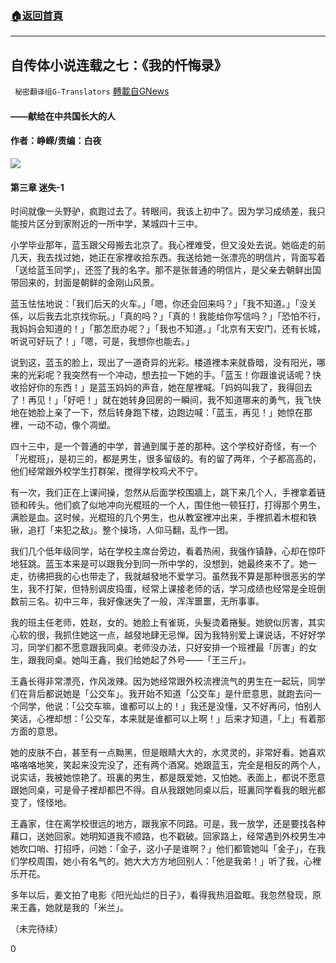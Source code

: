 ###  [:house:返回首頁](https://github.com/ourhimalayas/txt)
---

## 自传体小说连载之七：《我的忏悔录》
` 秘密翻译组G-Translators` [轉載自GNews](https://gnews.org/zh-hans/1131407/)

#### ——献给在中共国长大的人

#### 作者：峥嵘/责编：白夜
![]()![](https://gnews.org/wp-content/uploads/2021/04/1-57.png)
#### 第三章 迷失-1

时间就像一头野驴，疯跑过去了。转眼间，我该上初中了。因为学习成绩差，我只能按片区分到家附近的一所中学，某城四十三中。

小学毕业那年，蓝玉跟父母搬去北京了。我心裡难受，但又没处去说。她临走的前几天，我去找过她，她正在家裡收拾东西。我送给她一张漂亮的明信片，背面写着「送给蓝玉同学」，还签了我的名字。那不是张普通的明信片，是父亲去朝鲜出国带回来的，封面是朝鲜的金刚山风景。

蓝玉怯怯地说：「我们后天的火车。」「嗯，你还会回来吗？」「我不知道。」「没关係，以后我去北京找你玩。」「真的吗？」「真的！我能给你写信吗？」「恐怕不行，我妈妈会知道的！」「那怎麽办呢？」「我也不知道。」「北京有天安门，还有长城，听说可好玩了！」「嗯，可是，我想你也能去。」

说到这，蓝玉的脸上，现出了一道奇异的光彩。楼道裡本来就昏暗，没有阳光，哪来的光彩呢？我突然有一个冲动，想去拉一下她的手。「蓝玉！你跟谁说话呢？快收拾好你的东西！」是蓝玉妈妈的声音，她在屋裡喊。「妈妈叫我了，我得回去了！再见！」「好吧！」就在她转身回房的一瞬间，我不知道哪来的勇气，我飞快地在她脸上亲了一下，然后转身跑下楼，边跑边喊：「蓝玉，再见！」她惊在那裡，一动不动，像个凋塑。

四十三中，是一个普通的中学，普通到属于差的那种。这个学校好奇怪，有一个「光棍班」，是初三的，都是男生，很多留级的。有的留了两年，个子都高高的，他们经常跟外校学生打群架，搅得学校鸡犬不宁。

有一次，我们正在上课间操，忽然从后面学校围牆上，跳下来几个人，手裡拿着链锁和砖头。他们疯了似地冲向光棍班的一个人，围住他一顿狂打，打得那个男生，满脸是血。这时候，光棍班的几个男生，也从教室裡冲出来，手裡抓着木棍和铁锹，追打「来犯之敌」。整个操场，人仰马翻，乱作一团。

我们几个低年级同学，站在学校主席台旁边，看着热闹，我强作镇静，心却在惊吓地狂跳。蓝玉本来是可以跟我分到同一所中学的，没想到，她最终来不了。她一走，彷彿把我的心也带走了，我就越發地不爱学习。虽然我不算是那种很恶劣的学生，我不打架，但特别调皮捣蛋，经常上课接老师的话，学习成绩也经常是全班倒数前三名。初中三年，我好像迷失了一般，浑浑噩噩，无所事事。

我的班主任老师，姓赵，女的。她脸上有雀斑，头髮烫着捲髮。她貌似厉害，其实心软的很，我抓住她这一点，越發地肆无忌惮。因为我特别爱上课说话，不好好学习，同学们都不愿意跟我同桌。老师没办法，只好安排一个班裡最「厉害」的女生，跟我同桌。她叫王鑫，我们给她起了外号——「王三斤」。

王鑫长得非常漂亮，作风泼辣。因为她经常跟外校流裡流气的男生在一起玩，同学们在背后都说她是「公交车」。我开始不知道「公交车」是什麽意思，就跑去问一个同学，他说：「公交车嘛，谁都可以上的！」我还是没懂，又不好再问，怕别人笑话，心裡却想：「公交车，本来就是谁都可以上啊！」后来才知道，「上」有着那方面的意思。

她的皮肤不白，甚至有一点黝黑，但是眼睛大大的，水灵灵的，非常好看。她喜欢咯咯咯地笑，笑起来没完没了，还有两个酒窝。她跟蓝玉，完全是相反的两个人，说实话，我被她惊艳了。班裏的男生，都是既爱她，又怕她。表面上，都说不愿意跟她同桌，可是骨子裡却都巴不得。自从我跟她同桌以后，班裏同学看我的眼光都变了，怪怪地。

王鑫家，住在离学校很远的地方，跟我家不同路。可是，我一放学，还是要找各种藉口，送她回家。她明知道我不顺路，也不戳破。回家路上，经常遇到外校男生冲她吹口哨、打招呼，问她：「金子，这小子是谁啊？」他们都管她叫「金子」，在我们学校周围，她小有名气的。她大大方方地回别人：「他是我弟！」听了我，心裡乐开花。

多年以后，姜文拍了电影《阳光灿烂的日子》，看得我热泪盈眶。我忽然發现，原来王鑫，她就是我的「米兰」。

（未完待续）

0
